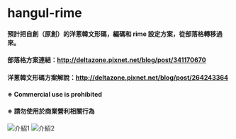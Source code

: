 # hangul-rime
#### 預計把自創（原創）的洋蔥韓文形碼，編碼和 rime 設定方案，從部落格轉移過來。
#### 部落格方案連結：http://deltazone.pixnet.net/blog/post/341170670
#### 洋蔥韓文形碼方案解說：http://deltazone.pixnet.net/blog/post/264243364

#### ※ Commercial use is prohibited
#### ※ 請勿使用於商業營利相關行為
![介紹1](https://raw.githubusercontent.com/oniondelta/hangul-rime/master/hangul_en-1.jpg)
![介紹2](https://raw.githubusercontent.com/oniondelta/hangul-rime/master/hangul_en-2.jpg)
